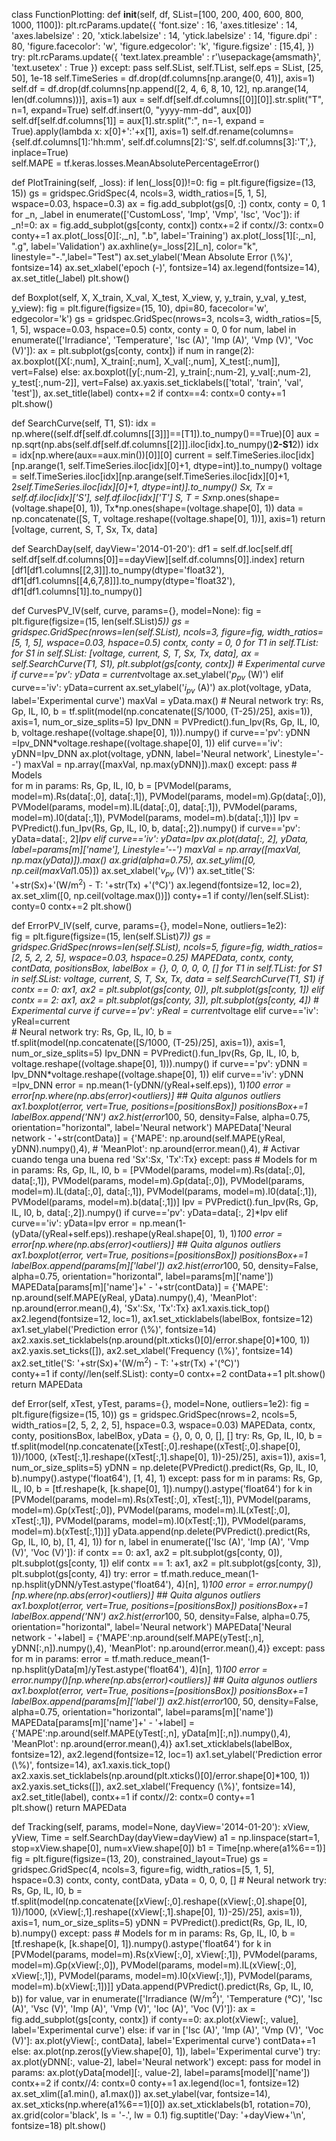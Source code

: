 class FunctionPlotting:
  def __init__(self, df, SList=[100, 200, 400, 600, 800, 1000, 1100]): 
    plt.rcParams.update({
      'font.size'       : 16,
      'axes.titlesize'  : 14, 
      'axes.labelsize'  : 20,
      'xtick.labelsize' : 14,
      'ytick.labelsize' : 14,
      'figure.dpi'      : 80,
      'figure.facecolor': 'w',
      'figure.edgecolor': 'k',
      'figure.figsize'  : [15,4],
      })
    try:
      plt.rcParams.update({
          'text.latex.preamble' : r'\usepackage{amsmath}',
          'text.usetex'     : True
          })
    except:
      pass
    self.SList, self.TList, self.eps = SList, [25, 50], 1e-18
    self.TimeSeries = df.drop(df.columns[np.arange(0, 41)], axis=1)
    self.df  = df.drop(df.columns[np.append([2, 4, 6, 8, 10, 12], np.arange(14, len(df.columns)))], axis=1)
    aux = self.df[self.df.columns[[0]][0]].str.split("T", n=1, expand=True) 
    self.df.insert(0, "yyyy-mm-dd", aux[0])
    self.df[self.df.columns[1]] = aux[1].str.split(":", n=-1, expand = True).apply(lambda x: x[0]+':'+x[1], axis=1)
    self.df.rename(columns={self.df.columns[1]:'hh:mm', 
                            self.df.columns[2]:'S', 
                            self.df.columns[3]:'T',}, inplace=True)    
    self.MAPE = tf.keras.losses.MeanAbsolutePercentageError()
    
  def PlotTraining(self, _loss):
    if len(_loss[0])!=0:
      fig = plt.figure(figsize=(13, 15))
      gs = gridspec.GridSpec(4, ncols=3, width_ratios=[5, 1, 5], wspace=0.03, hspace=0.3)
      ax = fig.add_subplot(gs[0, :])
      contx, conty = 0, 1
      for _n, _label  in enumerate(['CustomLoss', 'Imp', 'Vmp', 'Isc', 'Voc']):
        if _n!=0:
          ax = fig.add_subplot(gs[conty, contx])
          contx+=2
          if contx//3: 
            contx=0
            conty+=1
        ax.plot(_loss[0][:,_n], ".b", label='Training')
        ax.plot(_loss[1][:,_n], ".g", label='Validation')
        ax.axhline(y=_loss[2][_n], color="k", linestyle="-.",label="Test")
        ax.set_ylabel('Mean Absolute Error (\\%)', fontsize=14)
        ax.set_xlabel('epoch (-)', fontsize=14)
        ax.legend(fontsize=14), ax.set_title(_label)
      plt.show() 

  def Boxplot(self, X, X_train, X_val, X_test, X_view, y, y_train, y_val, y_test, y_view):
    fig = plt.figure(figsize=(15, 10), dpi=80, facecolor='w', edgecolor='k')
    gs  = gridspec.GridSpec(nrows=3, ncols=3, width_ratios=[5, 1, 5], wspace=0.03, hspace=0.5)
    contx, conty = 0, 0
    for num, label in enumerate(['Irradiance', 'Temperature', 'Isc (A)', 'Imp (A)', 'Vmp (V)', 'Voc (V)']):
      ax = plt.subplot(gs[conty, contx])
      if num in range(2):
        ax.boxplot([X[:,num], X_train[:,num], X_val[:,num], X_test[:,num]], vert=False)
      else:
        ax.boxplot([y[:,num-2], y_train[:,num-2], y_val[:,num-2], y_test[:,num-2]], vert=False)
      ax.yaxis.set_ticklabels(['total', 'train', 'val', 'test']), ax.set_title(label)
      contx+=2
      if contx==4:
        contx=0
        conty+=1
    plt.show() 

  def SearchCurve(self, T1, S1):
    idx = np.where((self.df[self.df.columns[[3]]]==[T1]).to_numpy()==True)[0]
    aux = np.sqrt(np.abs(self.df[self.df.columns[[2]]].iloc[idx].to_numpy()**2-S1**2))
    idx = idx[np.where(aux==aux.min())[0]][0]
    current = self.TimeSeries.iloc[idx][np.arange(1, self.TimeSeries.iloc[idx][0]+1, dtype=int)].to_numpy()
    voltage = self.TimeSeries.iloc[idx][np.arange(self.TimeSeries.iloc[idx][0]+1, 2*self.TimeSeries.iloc[idx][0]+1, dtype=int)].to_numpy()
    Sx, Tx = self.df.iloc[idx]['S'], self.df.iloc[idx]['T']
    S, T = Sx*np.ones(shape=(voltage.shape[0], 1)), Tx*np.ones(shape=(voltage.shape[0], 1))
    data = np.concatenate([S, T, voltage.reshape((voltage.shape[0], 1))], axis=1)
    return [voltage, current, S, T, Sx, Tx, data]

  
  def SearchDay(self, dayView='2014-01-20'):
    df1 = self.df.loc[self.df[ self.df[self.df.columns[0]]==dayView][self.df.columns[0]].index]
    return [df1[df1.columns[[2,3]]].to_numpy(dtype='float32'), 
            df1[df1.columns[[4,6,7,8]]].to_numpy(dtype='float32'), 
            df1[df1.columns[1]].to_numpy()]

  def CurvesPV_IV(self, curve, params={}, model=None):
    fig = plt.figure(figsize=(15, len(self.SList)*5))
    gs  = gridspec.GridSpec(nrows=len(self.SList), ncols=3, figure=fig, width_ratios=[5, 1, 5], wspace=0.03, hspace=0.5)
    contx, conty = 0, 0
    for T1 in self.TList:
      for S1 in self.SList:
        [voltage, current, S, T, Sx, Tx, data], ax = self.SearchCurve(T1, S1), plt.subplot(gs[conty, contx])
        # Experimental curve
        if curve=='pv':
          yData = current*voltage
          ax.set_ylabel('$p_{pv}$ (W)')
        elif curve=='iv':
          yData=current
          ax.set_ylabel('$i_{pv}$ (A)')
        ax.plot(voltage, yData, label='Experimental curve')
        maxVal = yData.max()
        # Neural network
        try:
          Rs, Gp, IL, I0, b  = tf.split(model(np.concatenate([S/1000, (T-25)/25], axis=1)), axis=1, num_or_size_splits=5)
          Ipv_DNN = PVPredict().fun_Ipv(Rs, Gp, IL, I0, b, voltage.reshape((voltage.shape[0], 1))).numpy() 
          if curve=='pv':
            yDNN =Ipv_DNN*voltage.reshape((voltage.shape[0], 1))
          elif curve=='iv':
            yDNN=Ipv_DNN
          ax.plot(voltage, yDNN, label='Neural network', Linestyle='--')
          maxVal = np.array([maxVal, np.max(yDNN)]).max()
        except:
          pass
        # Models      
        for m in params:
          Rs, Gp, IL, I0, b = [PVModel(params, model=m).Rs(data[:,0], data[:,1]), 
                               PVModel(params, model=m).Gp(data[:,0]), 
                               PVModel(params, model=m).IL(data[:,0], data[:,1]), 
                               PVModel(params, model=m).I0(data[:,1]), 
                               PVModel(params, model=m).b(data[:,1])]
          Ipv = PVPredict().fun_Ipv(Rs, Gp, IL, I0, b, data[:,2]).numpy()
          if curve=='pv': 
            yData=data[:, 2]*Ipv
          elif curve=='iv':
            yData=Ipv
          ax.plot(data[:, 2], yData, label=params[m]['name'], Linestyle='--')
          maxVal = np.array([maxVal, np.max(yData)]).max()
        ax.grid(alpha=0.75), ax.set_ylim([0, np.ceil(maxVal*1.05)])
        ax.set_xlabel('$v_{pv}$ (V)')
        ax.set_title('S: '+str(Sx)+'(W/m$^2$) - T: '+str(Tx) +'(°C)')
        ax.legend(fontsize=12, loc=2), ax.set_xlim([0, np.ceil(voltage.max())])
        conty+=1
        if conty//len(self.SList):
          conty=0
          contx+=2
    plt.show()

  def ErrorPV_IV(self, curve, params={}, model=None, outliers=1e2):  
    fig = plt.figure(figsize=(15, len(self.SList)*7))
    gs  = gridspec.GridSpec(nrows=len(self.SList), ncols=5, figure=fig, width_ratios=[2, 5, 2, 2, 5], wspace=0.03, hspace=0.25)
    MAPEData, contx, conty, contData, positionsBox, labelBox = {}, 0, 0, 0, 0, []
    for T1 in self.TList:
      for S1 in self.SList:
        voltage, current, S, T, Sx, Tx, data = self.SearchCurve(T1, S1)
        if contx == 0:
          ax1, ax2 = plt.subplot(gs[conty, 0]), plt.subplot(gs[conty, 1])
        elif contx == 2:
          ax1, ax2 = plt.subplot(gs[conty, 3]), plt.subplot(gs[conty, 4])
        # Experimental curve
        if curve=='pv':
          yReal = current*voltage
        elif curve=='iv':
          yReal=current       
        # Neural network
        try:
          Rs, Gp, IL, I0, b  = tf.split(model(np.concatenate([S/1000, (T-25)/25], axis=1)), axis=1, num_or_size_splits=5)
          Ipv_DNN = PVPredict().fun_Ipv(Rs, Gp, IL, I0, b, voltage.reshape((voltage.shape[0], 1))).numpy() 
          if curve=='pv':
            yDNN = Ipv_DNN*voltage.reshape((voltage.shape[0], 1))
          elif curve=='iv':
            yDNN =Ipv_DNN
          error = np.mean(1-(yDNN/(yReal+self.eps)), 1)*100
          error = error[np.where(np.abs(error)<outliers)] ## Quita algunos outliers 
          ax1.boxplot(error, vert=True, positions=[positionsBox])
          positionsBox+=1
          labelBox.append('NN')
          ax2.hist(error*100, 50, density=False, alpha=0.75, orientation="horizontal", label='Neural network')
          MAPEData['Neural network - '+str(contData)] = {'MAPE': np.around(self.MAPE(yReal, yDNN).numpy(),4), 
                                                        #  'MeanPlot': np.around(error.mean(),4), # Activar cuando tenga una buena red
                                                         'Sx':Sx, 'Tx':Tx}
        except:
          pass
        # Models
        for m in params:
          Rs, Gp, IL, I0, b = [PVModel(params, model=m).Rs(data[:,0], data[:,1]), 
                               PVModel(params, model=m).Gp(data[:,0]), 
                               PVModel(params, model=m).IL(data[:,0], data[:,1]), 
                               PVModel(params, model=m).I0(data[:,1]), 
                               PVModel(params, model=m).b(data[:,1])]
          Ipv = PVPredict().fun_Ipv(Rs, Gp, IL, I0, b, data[:,2]).numpy()
          if curve=='pv': 
            yData=data[:, 2]*Ipv
          elif curve=='iv':
            yData=Ipv
          error = np.mean(1-(yData/(yReal+self.eps)).reshape(yReal.shape[0], 1), 1)*100
          error = error[np.where(np.abs(error)<outliers)] ## Quita algunos outliers 
          ax1.boxplot(error, vert=True, positions=[positionsBox])
          positionsBox+=1
          labelBox.append(params[m]['label'])
          ax2.hist(error*100, 50, density=False, alpha=0.75, orientation="horizontal", label=params[m]['name'])
          MAPEData[params[m]['name']+' - '+str(contData)] = {'MAPE': np.around(self.MAPE(yReal, yData).numpy(),4),
                                                             'MeanPlot': np.around(error.mean(),4),
                                                             'Sx':Sx, 'Tx':Tx}
        ax1.xaxis.tick_top()
        ax2.legend(fontsize=12, loc=1), ax1.set_xticklabels(labelBox, fontsize=12)
        ax1.set_ylabel('Prediction error (\\%)', fontsize=14)
        ax2.xaxis.set_ticklabels(np.around(plt.xticks()[0]/error.shape[0]*100, 1))
        ax2.yaxis.set_ticks([]), ax2.set_xlabel('Frequency (\\%)', fontsize=14)
        ax2.set_title('S: '+str(Sx)+'(W/m$^2$) - T: '+str(Tx) +'(°C)')        
        conty+=1
        if conty//len(self.SList):
          conty=0
          contx+=2
        contData+=1
    plt.show()
    return MAPEData

  def Error(self, xTest, yTest, params={}, model=None, outliers=1e2):
    fig  = plt.figure(figsize=(15, 10))
    gs  = gridspec.GridSpec(nrows=2, ncols=5, width_ratios=[2, 5, 2, 2, 5], hspace=0.3, wspace=0.03)
    MAPEData, contx, conty, positionsBox, labelBox, yData = {}, 0, 0, 0, [], []
    try: 
      Rs, Gp, IL, I0, b  = tf.split(model(np.concatenate([xTest[:,0].reshape((xTest[:,0].shape[0], 1))/1000, (xTest[:,1].reshape((xTest[:,1].shape[0], 1))-25)/25], axis=1)), axis=1, num_or_size_splits=5)
      yDNN = np.delete(PVPredict().predict(Rs, Gp, IL, I0, b).numpy().astype('float64'), [1, 4], 1)
    except:
      pass
    for m in params:
      Rs, Gp, IL, I0, b = [tf.reshape(k, [k.shape[0], 1]).numpy().astype('float64')  for k in [PVModel(params, model=m).Rs(xTest[:,0], xTest[:,1]), 
                                                                                               PVModel(params, model=m).Gp(xTest[:,0]), 
                                                                                               PVModel(params, model=m).IL(xTest[:,0], xTest[:,1]), 
                                                                                               PVModel(params, model=m).I0(xTest[:,1]), 
                                                                                               PVModel(params, model=m).b(xTest[:,1])]]
      yData.append(np.delete(PVPredict().predict(Rs, Gp, IL, I0, b), [1, 4], 1))
    for n, label in enumerate(['Isc (A)', 'Imp (A)', 'Vmp (V)', 'Voc (V)']):
      if contx == 0:
        ax1, ax2 = plt.subplot(gs[conty, 0]), plt.subplot(gs[conty, 1])
      elif contx == 1:
        ax1, ax2 = plt.subplot(gs[conty, 3]), plt.subplot(gs[conty, 4])
      try: 
        error = tf.math.reduce_mean(1-np.hsplit(yDNN/yTest.astype('float64'), 4)[n], 1)*100
        error = error.numpy()[np.where(np.abs(error)<outliers)] ## Quita algunos outliers 
        ax1.boxplot(error, vert=True, positions=[positionsBox])
        positionsBox+=1
        labelBox.append('NN')
        ax2.hist(error*100, 50, density=False, alpha=0.75, orientation="horizontal", label='Neural network')
        MAPEData['Neural network - '+label] = {'MAPE':np.around(self.MAPE(yTest[:,n], yDNN[:,n]).numpy(),4),
                                               'MeanPlot': np.around(error.mean(),4)}
      except:
        pass
      for m in params:
        error = tf.math.reduce_mean(1-np.hsplit(yData[m]/yTest.astype('float64'), 4)[n], 1)*100
        error = error.numpy()[np.where(np.abs(error)<outliers)] ## Quita algunos outliers 
        ax1.boxplot(error, vert=True, positions=[positionsBox])
        positionsBox+=1
        labelBox.append(params[m]['label'])
        ax2.hist(error*100, 50, density=False, alpha=0.75, orientation="horizontal", label=params[m]['name'])
        MAPEData[params[m]['name']+' - '+label] = {'MAPE':np.around(self.MAPE(yTest[:,n], yData[m][:,n]).numpy(),4),
                                                       'MeanPlot': np.around(error.mean(),4)}
      ax1.set_xticklabels(labelBox, fontsize=12), ax2.legend(fontsize=12, loc=1)
      ax1.set_ylabel('Prediction error (\\%)', fontsize=14), ax1.xaxis.tick_top()
      ax2.xaxis.set_ticklabels(np.around(plt.xticks()[0]/error.shape[0]*100, 1))
      ax2.yaxis.set_ticks([]), ax2.set_xlabel('Frequency (\\%)', fontsize=14), 
      ax2.set_title(label), 
      contx+=1
      if contx//2:
        contx=0
        conty+=1    
    plt.show()
    return MAPEData

  def Tracking(self, params, model=None, dayView='2014-01-20'):
    xView, yView, Time = self.SearchDay(dayView=dayView)
    a1 = np.linspace(start=1, stop=xView.shape[0], num=xView.shape[0])
    b1 = Time[np.where(a1%6==1)]
    fig = plt.figure(figsize=(13, 20),  constrained_layout=True)
    gs  = gridspec.GridSpec(4, ncols=3, figure=fig, width_ratios=[5, 1, 5], hspace=0.3)
    contx, conty, contData, yData = 0, 0, 0, []
    # Neural network
    try:       
      Rs, Gp, IL, I0, b  = tf.split(model(np.concatenate([xView[:,0].reshape((xView[:,0].shape[0], 1))/1000, (xView[:,1].reshape((xView[:,1].shape[0], 1))-25)/25], axis=1)), axis=1, num_or_size_splits=5)
      yDNN = PVPredict().predict(Rs, Gp, IL, I0, b).numpy()
    except:
      pass
    # Models
    for m in params:
      Rs, Gp, IL, I0, b = [tf.reshape(k, [k.shape[0], 1]).numpy().astype('float64')  for k in [PVModel(params, model=m).Rs(xView[:,0], xView[:,1]), 
                                                                                               PVModel(params, model=m).Gp(xView[:,0]), 
                                                                                               PVModel(params, model=m).IL(xView[:,0], xView[:,1]), 
                                                                                               PVModel(params, model=m).I0(xView[:,1]), 
                                                                                               PVModel(params, model=m).b(xView[:,1])]]
      yData.append(PVPredict().predict(Rs, Gp, IL, I0, b))
    for value, var in enumerate(['Irradiance (W/m$^2$)', 'Temperature (°C)', 'Isc (A)', 
                                 'Vsc (V)', 'Imp (A)', 'Vmp (V)', 'Ioc (A)', 'Voc (V)']):
      ax = fig.add_subplot(gs[conty, contx])
      if conty==0:
        ax.plot(xView[:, value], label='Experimental curve')
      else:
        if var in ['Isc (A)', 'Imp (A)', 'Vmp (V)', 'Voc (V)']:
          ax.plot(yView[:, contData], label='Experimental curve')
          contData+=1
        else:
           ax.plot(np.zeros([yView.shape[0], 1]), label='Experimental curve')
        try: 
          ax.plot(yDNN[:, value-2], label='Neural network')
        except:
          pass
        for model in params:
          ax.plot(yData[model][:, value-2], label=params[model]['name'])
      contx+=2
      if contx//4:
        contx=0
        conty+=1 
      ax.legend(loc=1, fontsize=12)
      ax.set_xlim([a1.min(), a1.max()])
      ax.set_ylabel(var, fontsize=14), ax.set_xticks(np.where(a1%6==1)[0])
      ax.set_xticklabels(b1, rotation=70), ax.grid(color='black', ls = '-.', lw = 0.1)
    fig.suptitle('Day: '+dayView+'\n', fontsize=18)
    plt.show()
